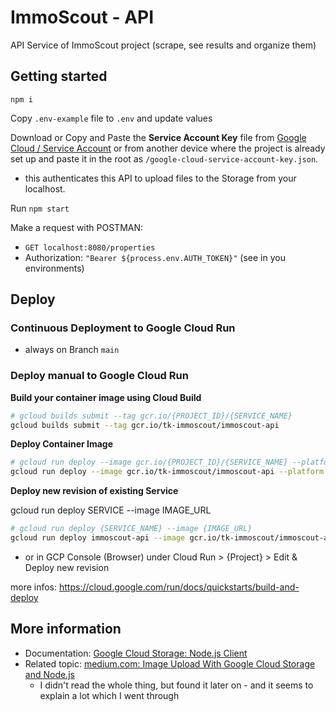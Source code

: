 # ImmoScout - API

API Service of ImmoScout project (scrape, see results and organize them)

## Getting started

```
npm i
```

Copy `.env-example` file to `.env` and update values

Download or Copy and Paste the **Service Account Key** file from [Google Cloud / Service Account](https://console.cloud.google.com/iam-admin/serviceaccounts) or from another device where the project is already set up and paste it in the root as `/google-cloud-service-account-key.json`.

-   this authenticates this API to upload files to the Storage from your localhost.

Run `npm start`

Make a request with POSTMAN:

-   `GET localhost:8080/properties`
-   Authorization: `"Bearer ${process.env.AUTH_TOKEN}"` (see in you environments)

## Deploy

### Continuous Deployment to Google Cloud Run

-   always on Branch `main`

### Deploy manual to Google Cloud Run

**Build your container image using Cloud Build**

```sh
# gcloud builds submit --tag gcr.io/{PROJECT_ID}/{SERVICE_NAME}
gcloud builds submit --tag gcr.io/tk-immoscout/immoscout-api
```

**Deploy Container Image**

```sh
# gcloud run deploy --image gcr.io/{PROJECT_ID}/{SERVICE_NAME} --platform managed
gcloud run deploy --image gcr.io/tk-immoscout/immoscout-api --platform managed
```

**Deploy new revision of existing Service**

gcloud run deploy SERVICE --image IMAGE_URL

```sh
# gcloud run deploy {SERVICE_NAME} --image {IMAGE_URL}
gcloud run deploy immoscout-api --image gcr.io/tk-immoscout/immoscout-api
```

-   or in GCP Console (Browser) under Cloud Run > {Project} > Edit & Deploy new revision

more infos: https://cloud.google.com/run/docs/quickstarts/build-and-deploy

## More information

-   Documentation: [Google Cloud Storage: Node.js Client](https://googleapis.dev/nodejs/storage/latest/)
-   Related topic: [medium.com: Image Upload With Google Cloud Storage and Node.js](https://medium.com/@olamilekan001/image-upload-with-google-cloud-storage-and-node-js-a1cf9baa1876)
    -   I didn't read the whole thing, but found it later on - and it seems to explain a lot which I went through
